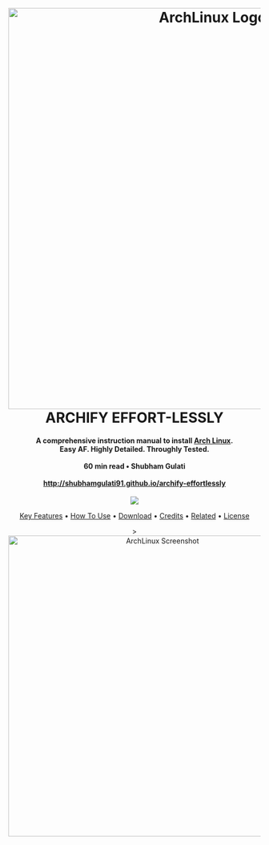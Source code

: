 <h1 align="center">
  <br>
  <a href="http://www.amitmerchant.com/electron-markdownify"><img src="https://raw.githubusercontent.com/shubhamgulati91/archify-effortlessly/master/arch-logo.png" alt="ArchLinux Logo" width="800"></a>
  <br>ARCHIFY EFFORT-LESSLY
  <h4 align="center">A comprehensive instruction manual to install <a href="https://www.archlinux.org" target="_blank">Arch Linux</a>.
  <br>Easy AF. Highly Detailed. Throughly Tested.
  <br><br>60 min read  •  Shubham Gulati
  <br><br><a href="http://shubhamgulati91.github.io/archify-effortlessly" target="_blank">http://shubhamgulati91.github.io/archify-effortlessly
  </h4>
</h1>

<p align="center">
  <a href="https://www.paypal.me/shubhamgulati91">
    <img src="https://img.shields.io/badge/$-donate-ff69b4.svg?maxAge=2592000&amp;style=flat">
  </a>
</p>

<p align="center">
  <a href="#key-features">Key Features</a> •
  <a href="#how-to-use">How To Use</a> •
  <a href="#download">Download</a> •
  <a href="#credits">Credits</a> •
  <a href="#related">Related</a> •
  <a href="#license">License</a>
</p>

<p align="center">
><img src="https://pbs.twimg.com/media/DjJGrjcUYAAv6JF.jpg" alt="ArchLinux Screenshot" width="600">
</p
